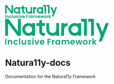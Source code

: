 <img src="./images/naturally-logo-color.png">
<img src="./images/naturally-logo-color.svg">


# Natura11y-docs


Documentation for the Natura11y Framework
